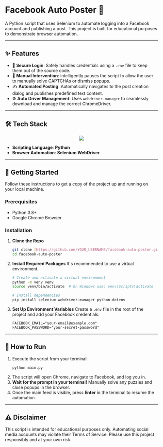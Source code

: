 # Facebook Auto Poster 🤖

A Python script that uses Selenium to automate logging into a Facebook account and publishing a post. This project is built for educational purposes to demonstrate browser automation.

---

## ✨ Features

-   🔐 **Secure Login**: Safely handles credentials using a `.env` file to keep them out of the source code.
-   🚦 **Manual Intervention**: Intelligently pauses the script to allow the user to manually solve CAPTCHAs or dismiss popups.
-   ✍️ **Automated Posting**: Automatically navigates to the post creation dialog and publishes predefined text content.
-   ⚙️ **Auto Driver Management**: Uses `webdriver-manager` to seamlessly download and manage the correct ChromeDriver.

---

## 🛠️ Tech Stack

<p align="center">
  <img src="https://skillicons.dev/icons?i=python,selenium" />
</p>

-   **Scripting Language**: **Python**
-   **Browser Automation**: **Selenium WebDriver**

---

## 🚀 Getting Started

Follow these instructions to get a copy of the project up and running on your local machine.

### Prerequisites

-   Python 3.8+
-   Google Chrome Browser

### Installation

1.  **Clone the Repo**
    ```bash
    git clone [https://github.com/YOUR_USERNAME/facebook-auto-poster.git](https://github.com/YOUR_USERNAME/facebook-auto-poster.git)
    cd facebook-auto-poster
    ```

2.  **Install Required Packages**
    It's recommended to use a virtual environment.
    ```bash
    # Create and activate a virtual environment
    python -m venv venv
    source venv/bin/activate  # On Windows use: venv\Scripts\activate

    # Install dependencies
    pip install selenium webdriver-manager python-dotenv
    ```

3.  **Set Up Environment Variables**
    Create a `.env` file in the root of the project and add your Facebook credentials:
    ```env
    FACEBOOK_EMAIL="your-email@example.com"
    FACEBOOK_PASSWORD="your-secret-password"
    ```

---

## 🏃 How to Run

1.  Execute the script from your terminal:
    ```bash
    python main.py
    ```
2.  The script will open Chrome, navigate to Facebook, and log you in.
3.  **Wait for the prompt in your terminal!** Manually solve any puzzles and close popups in the browser.
4.  Once the main feed is visible, press **Enter** in the terminal to resume the automation.

---

## ⚠️ Disclaimer

This script is intended for educational purposes only. Automating social media accounts may violate their Terms of Service. Please use this project responsibly and at your own risk.